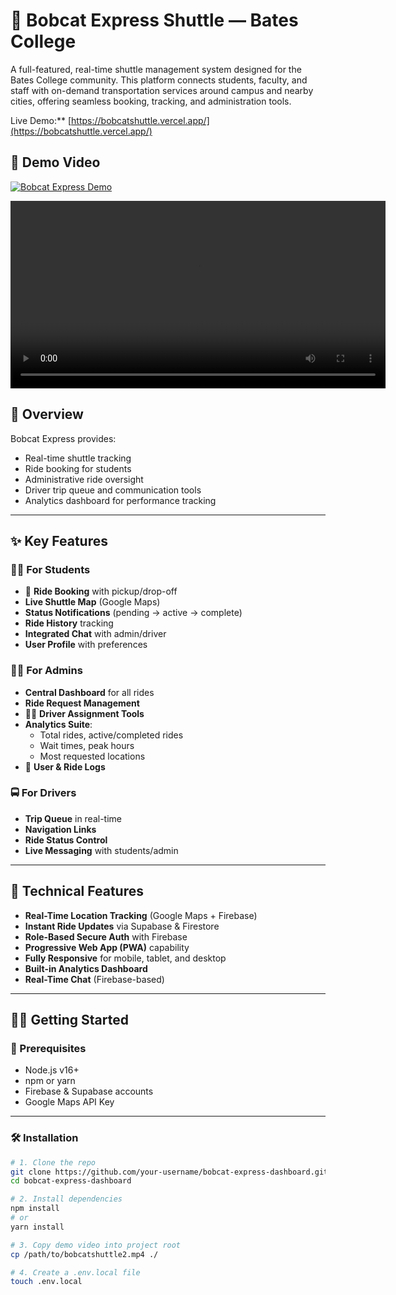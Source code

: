 # 🚌 Bobcat Express Shuttle — Bates College

A full-featured, real-time shuttle management system designed for the Bates College community. This platform connects students, faculty, and staff with on-demand transportation services around campus and nearby cities, offering seamless booking, tracking, and administration tools.


Live Demo:** [https://bobcatshuttle.vercel.app/](https://bobcatshuttle.vercel.app/)

## 🎥 Demo Video

[![Bobcat Express Demo](https://img.youtube.com/vi/H-DmH3itTGw/maxresdefault.jpg)](https://www.youtube.com/shorts/H-DmH3itTGw)

<!-- Demo video embed -->
<video controls width="600">
  <source src="./bobcatshuttle2.mp4" type="video/mp4">
  Your browser does not support the video tag.
</video>

## 🚀 Overview

Bobcat Express provides:

- Real-time shuttle tracking  
- Ride booking for students  
- Administrative ride oversight  
- Driver trip queue and communication tools  
- Analytics dashboard for performance tracking  

---

## ✨ Key Features

### 🧑‍🎓 For Students
- 🚕 **Ride Booking** with pickup/drop-off  
- **Live Shuttle Map** (Google Maps)  
- **Status Notifications** (pending → active → complete)  
- **Ride History** tracking  
- **Integrated Chat** with admin/driver  
- **User Profile** with preferences  

### 🧑‍💼 For Admins
- **Central Dashboard** for all rides  
- **Ride Request Management**  
- 👨‍✈ **Driver Assignment Tools**  
- **Analytics Suite**:  
  - Total rides, active/completed rides  
  - Wait times, peak hours  
  - Most requested locations  
- 📄 **User & Ride Logs**  

### 🚍 For Drivers
- **Trip Queue** in real-time  
- **Navigation Links**  
- **Ride Status Control**  
- **Live Messaging** with students/admin  

---

## 🧪 Technical Features

- **Real-Time Location Tracking** (Google Maps + Firebase)  
- **Instant Ride Updates** via Supabase & Firestore  
- **Role-Based Secure Auth** with Firebase  
- **Progressive Web App (PWA)** capability  
- **Fully Responsive** for mobile, tablet, and desktop  
- **Built-in Analytics Dashboard**  
- **Real-Time Chat** (Firebase-based)  

---

## 🧑‍💻 Getting Started

### 🔐 Prerequisites
- Node.js v16+  
- npm or yarn  
- Firebase & Supabase accounts  
- Google Maps API Key  

---

### 🛠️ Installation

```bash
# 1. Clone the repo
git clone https://github.com/your-username/bobcat-express-dashboard.git
cd bobcat-express-dashboard

# 2. Install dependencies
npm install
# or
yarn install

# 3. Copy demo video into project root
cp /path/to/bobcatshuttle2.mp4 ./

# 4. Create a .env.local file
touch .env.local
